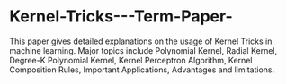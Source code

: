 # Kernel-Tricks---Term-Paper-
This paper gives detailed explanations on the usage of Kernel Tricks in machine learning. Major topics include Polynomial Kernel, Radial Kernel, Degree-K Polynomial Kernel, Kernel Perceptron Algorithm, Kernel Composition Rules, Important Applications, Advantages and limitations.

